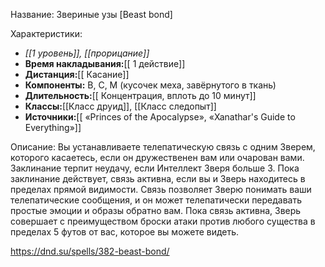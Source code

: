 Название: Звериные узы \[Beast bond] 

Характеристики:
- *[[1 уровень]], [[прорицание]]*
- **Время накладывания:**[[ 1 действие]]
- **Дистанция:**[[ Касание]]
- **Компоненты:** В, С, М (кусочек меха, завёрнутого в ткань)
- **Длительность:**[[ Концентрация, вплоть до 10 минут]]
- **Классы:**[[Класс  друид]], [[Класс следопыт]]
- **Источники:**[[ «Princes of the Apocalypse», «Xanathar's Guide to Everything»]]

Описание:
Вы устанавливаете телепатическую связь с одним Зверем, которого касаетесь, если он дружественен вам или очарован вами. Заклинание терпит неудачу, если Интеллект Зверя больше 3. Пока заклинание действует, связь активна, если вы и Зверь находитесь в пределах прямой видимости. Связь позволяет Зверю понимать ваши телепатические сообщения, и он может телепатически передавать простые эмоции и образы обратно вам. Пока связь активна, Зверь совершает с преимуществом броски атаки против любого существа в пределах 5 футов от вас, которое вы можете видеть.

https://dnd.su/spells/382-beast-bond/